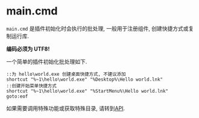 # main.cmd

`main.cmd` 是插件初始化时会执行的批处理, 一般用于注册组件, 创建快捷方式或复制运行库.

**编码必须为 UTF8!**

一个简单的插件初始化批处理如下.

```Batch
::为 hello\world.exe 创建桌面快捷方式, 不建议添加
shortcut "%~1\hello\world.exe" "%Desktop%\Hello world.lnk"
::创建开始菜单快捷方式
shortcut "%~1\hello\world.exe" "%StartMenu%\Hello world.lnk"
goto:eof
```

如果需要调用特殊功能或获取特殊目录, 请转到[API](zh/dev/plugin/api).
